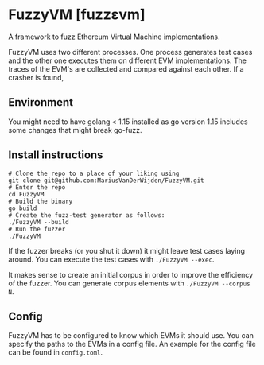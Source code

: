 # FuzzyVM [fuzz​ɛvm]

A framework to fuzz Ethereum Virtual Machine implementations.

FuzzyVM uses two different processes. 
One process generates test cases and the other one executes them on different EVM implementations.
The traces of the EVM's are collected and compared against each other.
If a crasher is found, 

## Environment
You might need to have golang < 1.15 installed as go version 1.15 includes some 
changes that might break go-fuzz.

## Install instructions

```shell
# Clone the repo to a place of your liking using
git clone git@github.com:MariusVanDerWijden/FuzzyVM.git
# Enter the repo
cd FuzzyVM
# Build the binary
go build
# Create the fuzz-test generator as follows:
./FuzzyVM --build
# Run the fuzzer
./FuzzyVM
```

If the fuzzer breaks (or you shut it down) it might leave test cases laying around.
You can execute the test cases with `./FuzzyVM --exec`.

It makes sense to create an initial corpus in order to improve the efficiency of the fuzzer.
You can generate corpus elements with `./FuzzyVM --corpus N`.

## Config

FuzzyVM has to be configured to know which EVMs it should use.
You can specify the paths to the EVMs in a config file.
An example for the config file can be found in `config.toml`.
